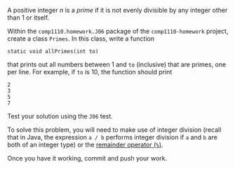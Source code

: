 
A positive integer _n_ is a _prime_ if it is not evenly divisible by
any integer other than 1 or itself.

Within the `comp1110.homework.J06` package of the `comp1110-homework` project,
create a class `Primes`. In this class, write a function

```
static void allPrimes(int to)
```

that prints out all numbers between 1 and `to` (inclusive) that are primes,
one per line. For example, if `to` is 10, the function should print

```
2
3
5
7
```

Test your solution using the `J06` test.

To solve this problem, you will need to make use of integer division
(recall that in Java, the expression `a / b` performs integer division
if `a` and `b` are both of an integer type) or the
[remainder operator (`%`)](https://docs.oracle.com/javase/tutorial/java/nutsandbolts/op1.html).

Once you have it working, commit and push your work.
